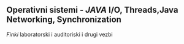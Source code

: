 ## Operativni sistemi - _JAVA_ I/O, Threads,Java Networking, Synchronization
_Finki_ laboratorski i auditoriski i drugi vezbi

